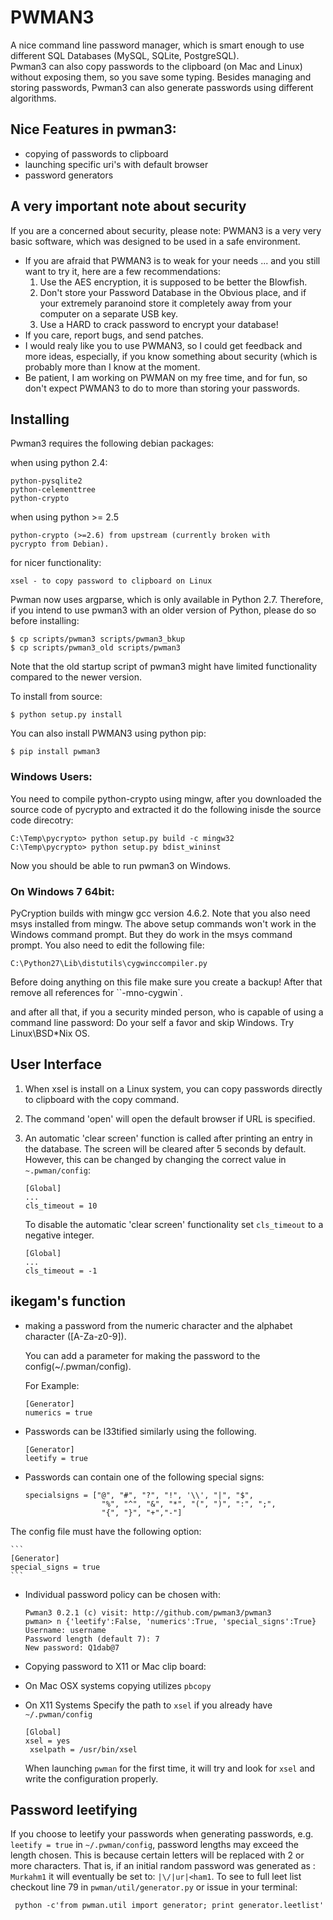 # PWMAN3 

A nice command line password manager, which is smart enough to use different SQL Databases (MySQL, SQLite, PostgreSQL).  
Pwman3 can also copy passwords to the clipboard (on Mac and Linux) without exposing them, so you save
some typing. 
Besides managing and storing passwords, Pwman3 can also generate passwords using different algorithms. 

## Nice Features in pwman3:

 * copying of passwords to clipboard
 * launching specific uri's with default browser
 * password generators

## A very important note about security

   If you are a concerned about security, please note:
   PWMAN3 is a very very basic software, which was designed to be used in a safe environment. 
   - If you are afraid that PWMAN3 is to weak for your needs ... and you still want to try it, here
     are a few recommendations:
     1. Use the AES encryption, it is supposed to be better the Blowfish. 
     2. Don't store your Password Database in the Obvious place, and if your extremely paranoind
        store it completely away from your computer on a separate USB key. 
     3. Use a HARD to crack password to encrypt your database!
   - If you care, report bugs, and send patches. 
   - I would realy like you to use PWMAN3, so I could get feedback and more ideas, especially, if you
   know something about security (which is probably more than I know at the moment. 
   - Be patient, I am working on PWMAN on my free time, and for fun, so don't expect PWMAN3 to 
     do to more than storing your passwords. 
   
## Installing 

Pwman3 requires the following debian packages:
 
when using python 2.4:    
    
    python-pysqlite2
    python-celementtree
    python-crypto

when using python >= 2.5 
    
    python-crypto (>=2.6) from upstream (currently broken with 
    pycrypto from Debian).

for nicer functionality:
    
    xsel - to copy password to clipboard on Linux
    
Pwman now uses argparse, which is only
available in Python 2.7. Therefore, if you intend to use
pwman3 with an older version of Python, please do so before
installing:

    $ cp scripts/pwman3 scripts/pwman3_bkup
    $ cp scripts/pwman3_old scripts/pwman3

Note that the old startup script of pwman3 might have limited
functionality compared to the newer version. 

To install from source:

    $ python setup.py install

You can also install PWMAN3 using python pip:

    $ pip install pwman3

### Windows Users:

You need to compile python-crypto using mingw, after you downloaded the source code of
pycrypto and extracted it do the following inisde the source code direcotry:

    C:\Temp\pycrypto> python setup.py build -c mingw32 
    C:\Temp\pycrypto> python setup.py bdist_wininst

Now you should be able to run pwman3 on Windows.

### On Windows 7 64bit: 

PyCryption builds with mingw gcc version 4.6.2. Note that you also need msys installed from mingw. 
The above setup commands won't work in the Windows command prompt. But they do work in 
the msys command prompt. 
You also need to edit the following file:

	C:\Python27\Lib\distutils\cygwinccompiler.py

Before doing anything on this file make sure you create a backup! After that remove all references
for ``-mno-cygwin`. 

and after all that, if you a security minded person, who is capable of using a command line password:
Do your self a favor and skip Windows. Try Linux\BSD\*Nix OS. 

## User Interface
   1. When xsel is install on a Linux system, you can copy passwords directly to clipboard with the copy command.
   2. The command 'open' will open the default browser if URL is specified.
   3. An automatic 'clear screen' function is called after printing an entry in the database. 
      The screen will be cleared after 5 seconds by default. However, this can be changed by changing the 
      correct value in `~.pwman/config`:
      
      ```
      [Global]
      ...
      cls_timeout = 10
      ```
      To disable the automatic 'clear screen' functionality set `cls_timeout` to a negative integer. 

      ```
      [Global]
      ...
      cls_timeout = -1
      ```


## ikegam's function 

 * making a password from the numeric character and the alphabet character ([A-Za-z0-9]).

   You can add a parameter for making the password to the config(~/.pwman/config).

   For Example:
     
     ```
     [Generator]
     numerics = true
     ```

 * Passwords can be l33tified similarly using the following.
     
     ```
     [Generator]
     leetify = true
     ```
 * Passwords can contain one of the following special signs:
    
    ```
    specialsigns = ["@", "#", "?", "!", '\\', "|", "$",
                     "%", "^", "&", "*", "(", ")", ":", ";",
                     "{", "}", "+","-"]
    ```
The config file  must have the following option:
    
    ```
    [Generator]
    special_signs = true
    ```

 * Individual password policy can be chosen with:
 
     ```
     Pwman3 0.2.1 (c) visit: http://github.com/pwman3/pwman3
     pwman> n {'leetify':False, 'numerics':True, 'special_signs':True}
     Username: username
     Password length (default 7): 7
     New password: Q1dab@7
     ``` 
   
 * Copying password to X11 or Mac clip board:
  - On Mac OSX systems copying utilizes `pbcopy`  
  - On X11 Systems  Specify the path to `xsel` if you already have `~/.pwman/config` 
      
     ```
     [Global]
     xsel = yes
      xselpath = /usr/bin/xsel
     ```
 
     When launching `pwman` for the first time, it will try and look for 
     `xsel` and write the configuration properly. 

## Password leetifying

If you choose to leetify your passwords when generating passwords, 
e.g. `leetify = true` in `~/.pwman/config`, password lengths may exceed the length chosen. 
This is because certain letters will be replaced with 2 or more characters. 
That is, if an initial random password was generated as : `Murkahm1` it will eventually be
set to: `|\/|ur|<ham1`. To see to full leet list checkout line 79 in `pwman/util/generator.py`
or issue in your terminal: 

     python -c'from pwman.util import generator; print generator.leetlist'
